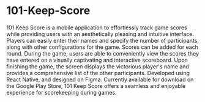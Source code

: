 # 101-Keep-Score
101 Keep Score is a mobile application to effortlessly track game scores while providing users with an aesthetically pleasing and intuitive interface. Players can easily enter their names and specify the number of participants, along with other configurations for the game. Scores can be added for each round. During the game, users are able to conveniently view the scores they have entered on a visually captivating and interactive scoreboard. Upon finishing the game, the screen displays the victorious player's name and provides a comprehensive list of the other participants. Developed using React Native, and designed on Figma. Currently available for download on the Google Play Store, 101 Keep Score offers a seamless and enjoyable experience for scorekeeping during games.
